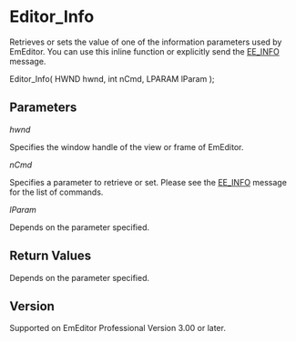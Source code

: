 # Editor\_Info

Retrieves or sets the value of one of the information parameters used by
EmEditor. You can use this inline function or explicitly send the
[EE\_INFO](../message/ee_info) message.

Editor\_Info( HWND hwnd, int nCmd, LPARAM lParam );

## Parameters

_hwnd_

Specifies the window handle of the view or frame of EmEditor.

_nCmd_

Specifies a parameter to retrieve or set. Please see the
[EE\_INFO](../message/ee_info) message for the list of commands.

_lParam_

Depends on the parameter specified.

## Return Values

Depends on the parameter specified.

## Version

Supported on EmEditor Professional Version 3.00 or later.
